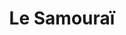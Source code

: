 ---
title: "Le Samouraï"
year: 1967
rating: 4
stars: "★★★★"
rewatched: true
permalink: "le-samourai"
watched_on: 2020-08-12
---